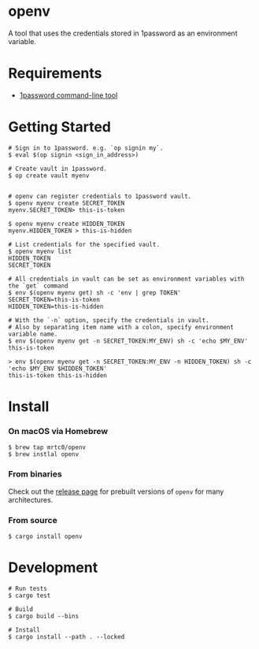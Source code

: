 # openv

A tool that uses the credentials stored in 1password as an environment variable.

# Requirements

* [1password command-line tool](https://support.1password.com/command-line-getting-started/)

# Getting Started

```shell
# Sign in to 1password. e.g. `op signin my`.
$ eval $(op signin <sign_in_address>)

# Create vault in 1password.
$ op create vault myenv


# openv can register credentials to 1password vault.
$ openv myenv create SECRET_TOKEN
myenv.SECRET_TOKEN> this-is-token

$ openv myenv create HIDDEN_TOKEN
myenv.HIDDEN_TOKEN > this-is-hidden

# List credentials for the specified vault.
$ openv myenv list
HIDDEN_TOKEN
SECRET_TOKEN

# All credentials in vault can be set as environment variables with the `get` command
$ env $(openv myenv get) sh -c 'env | grep TOKEN'
SECRET_TOKEN=this-is-token
HIDDEN_TOKEN=this-is-hidden

# With the `-n` option, specify the credentials in vault.
# Also by separating item name with a colon, specify environment variable name.
$ env $(openv myenv get -n SECRET_TOKEN:MY_ENV) sh -c 'echo $MY_ENV'
this-is-token

> env $(openv myenv get -n SECRET_TOKEN:MY_ENV -n HIDDEN_TOKEN) sh -c 'echo $MY_ENV $HIDDEN_TOKEN'
this-is-token this-is-hidden
```

# Install

### On macOS via Homebrew

```shell
$ brew tap mrtc0/openv
$ brew instlal openv
```

### From binaries

Check out the [release page](https://github.com/mrtc0/openv/releases) for prebuilt versions of `openv` for many architectures.

### From source

```shell
$ cargo install openv
```

# Development

```shell
# Run tests
$ cargo test

# Build
$ cargo build --bins

# Install
$ cargo install --path . --locked
```
